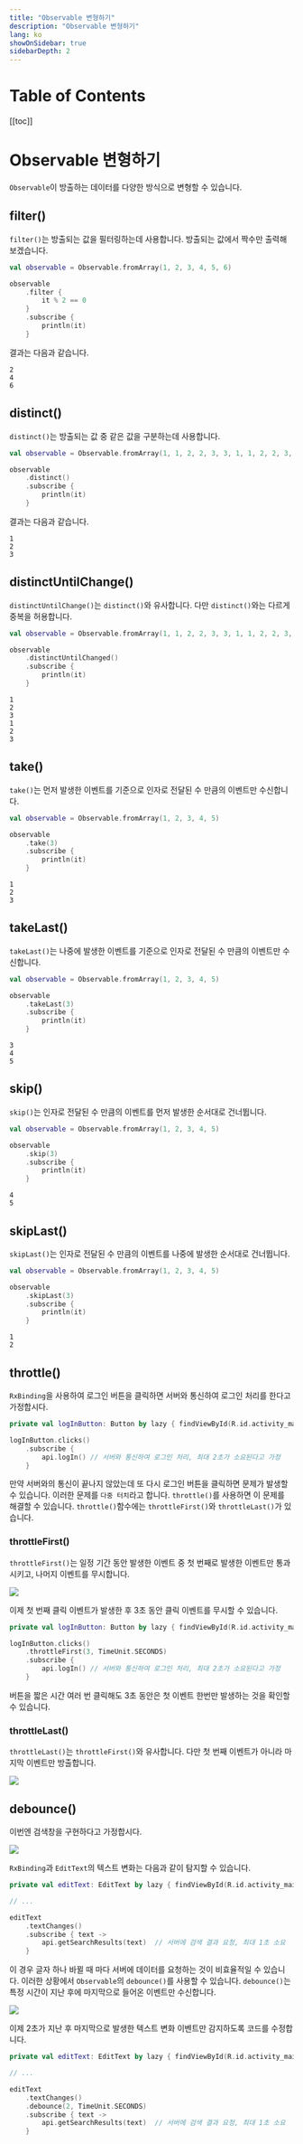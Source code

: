 ```yaml
---
title: "Observable 변형하기"
description: "Observable 변형하기"
lang: ko
showOnSidebar: true
sidebarDepth: 2
---
```


# Table of Contents

[[toc]]

# Observable 변형하기
`Observable`이 방출하는 데이터를 다양한 방식으로 변형할 수 있습니다.

## filter()
`filter()`는 방출되는 값을 필터링하는데 사용합니다. 방출되는 값에서 짝수만 출력해보겠습니다.
``` kotlin
val observable = Observable.fromArray(1, 2, 3, 4, 5, 6)

observable
    .filter {
        it % 2 == 0
    }
    .subscribe {
        println(it)
    }
```
결과는 다음과 같습니다.
```
2
4
6
```

## distinct()
`distinct()`는 방출되는 값 중 같은 값을 구분하는데 사용합니다.
``` kotlin
val observable = Observable.fromArray(1, 1, 2, 2, 3, 3, 1, 1, 2, 2, 3, 3)

observable
    .distinct()
    .subscribe {
        println(it)
    }
```
결과는 다음과 같습니다.
```
1
2
3
```

## distinctUntilChange()
`distinctUntilChange()`는 `distinct()`와 유사합니다. 다만 `distinct()`와는 다르게 중복을 허용합니다.
``` kotlin
val observable = Observable.fromArray(1, 1, 2, 2, 3, 3, 1, 1, 2, 2, 3, 3)

observable
    .distinctUntilChanged()
    .subscribe {
        println(it)
    }
```
```
1
2
3
1
2
3
```

## take()
`take()`는 먼저 발생한 이벤트를 기준으로 인자로 전달된 수 만큼의 이벤트만 수신합니다.
``` kotlin
val observable = Observable.fromArray(1, 2, 3, 4, 5)

observable
    .take(3)
    .subscribe {
        println(it)
    }
```
```
1
2
3
```

## takeLast()
`takeLast()`는 나중에 발생한 이벤트를 기준으로 인자로 전달된 수 만큼의 이벤트만 수신합니다.
``` kotlin
val observable = Observable.fromArray(1, 2, 3, 4, 5)

observable
    .takeLast(3)
    .subscribe {
        println(it)
    }
```
```
3
4
5
```

## skip()
`skip()`는 인자로 전달된 수 만큼의 이벤트를 먼저 발생한 순서대로 건너뜁니다.
``` kotlin
val observable = Observable.fromArray(1, 2, 3, 4, 5)

observable
    .skip(3)
    .subscribe {
        println(it)
    }
```
```
4
5
```

## skipLast()
`skipLast()`는 인자로 전달된 수 만큼의 이벤트를 나중에 발생한 순서대로 건너뜁니다.
``` kotlin
val observable = Observable.fromArray(1, 2, 3, 4, 5)

observable
    .skipLast(3)
    .subscribe {
        println(it)
    }
```
```
1
2
```

## throttle()
`RxBinding`을 사용하여 로그인 버튼을 클릭하면 서버와 통신하여 로그인 처리를 한다고 가정합시다.
``` kotlin
private val logInButton: Button by lazy { findViewById(R.id.activity_main_button) }

logInButton.clicks()
    .subscribe {
        api.logIn() // 서버와 통신하여 로그인 처리, 최대 2초가 소요된다고 가정
    }
```
만약 서버와의 통신이 끝나지 않았는데 또 다시 로그인 버튼을 클릭하면 문제가 발생할 수 있습니다. 이러한 문제를 `다중 터치`라고 합니다. `throttle()`를 사용하면 이 문제를 해결할 수 있습니다. `throttle()`함수에는 `throttleFirst()`와 `throttleLast()`가 있습니다.
### throttleFirst()
`throttleFirst()`는 일정 기간 동안 발생한 이벤트 중 첫 번째로 발생한 이벤트만 통과시키고, 나머지 이벤트를 무시합니다.

![](./20200105_transform_observable/1.png)

이제 첫 번째 클릭 이벤트가 발생한 후 3초 동안 클릭 이벤트를 무시할 수 있습니다.
``` kotlin
private val logInButton: Button by lazy { findViewById(R.id.activity_main_button) }

logInButton.clicks()
    .throttleFirst(3, TimeUnit.SECONDS)
    .subscribe {
        api.logIn() // 서버와 통신하여 로그인 처리, 최대 2초가 소요된다고 가정
    }
```
버튼을 짧은 시간 여러 번 클릭해도 3초 동안은 첫 이벤트 한번만 발생하는 것을 확인할 수 있습니다.

### throttleLast()
`throttleLast()`는 `throttleFirst()`와 유사합니다. 다만 첫 번째 이벤트가 아니라 마지막 이벤트만 방출합니다.

![](./20200105_transform_observable/2.png)

## debounce()
이번엔 검색창을 구현하다고 가정합시다.

![](./20200105_transform_observable/3.png)

`RxBinding`과 `EditText`의 텍스트 변화는 다음과 같이 탐지할 수 있습니다.
``` kotlin
private val editText: EditText by lazy { findViewById(R.id.activity_main_editText) }

// ...

editText
    .textChanges()
    .subscribe { text ->
        api.getSearchResults(text)  // 서버에 검색 결과 요청, 최대 1초 소요
    }
```
이 경우 글자 하나 바뀔 때 마다 서버에 데이터를 요청하는 것이 비효율적일 수 있습니다. 이러한 상황에서 `Observable`의 `debounce()`를 사용할 수 있습니다. `debounce()`는 특정 시간이 지난 후에 마지막으로 들어온 이벤트만 수신합니다.

![](./20200105_transform_observable/4.gif)

이제 2초가 지난 후 마지막으로 발생한 텍스트 변화 이벤트만 감지하도록 코드를 수정합니다.
``` kotlin
private val editText: EditText by lazy { findViewById(R.id.activity_main_editText) }

// ...

editText
    .textChanges()
    .debounce(2, TimeUnit.SECONDS)
    .subscribe { text ->
        api.getSearchResults(text)  // 서버에 검색 결과 요청, 최대 1초 소요
    }
```